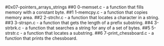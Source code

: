 #0x07-pointers_arrays_strings
##0 0-memset.c -  a function that fills memory with a constant byte.
##1 1-memcpy.c - a function that copies memory area.
##2 2-strchr.c - a function that locates a character in a string.
##3 3-strspn.c - a function that gets the length of a prefix substring.
##4 3-strbrk.c - a function that searches a string for any of a set of bytes.
##5 5-strstr.c - a function that locates a substring.
##6 7-print_chessboard.c - a function that prints the chessboard.

